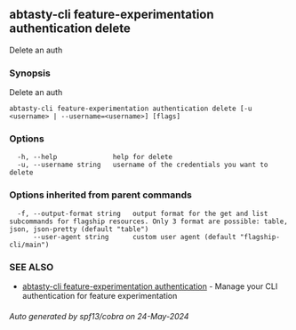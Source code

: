 ## abtasty-cli feature-experimentation authentication delete

Delete an auth

### Synopsis

Delete an auth

```
abtasty-cli feature-experimentation authentication delete [-u <username> | --username=<username>] [flags]
```

### Options

```
  -h, --help              help for delete
  -u, --username string   username of the credentials you want to delete
```

### Options inherited from parent commands

```
  -f, --output-format string   output format for the get and list subcommands for flagship resources. Only 3 format are possible: table, json, json-pretty (default "table")
      --user-agent string      custom user agent (default "flagship-cli/main")
```

### SEE ALSO

* [abtasty-cli feature-experimentation authentication](abtasty-cli_feature-experimentation_authentication.md)	 - Manage your CLI authentication for feature experimentation

###### Auto generated by spf13/cobra on 24-May-2024
